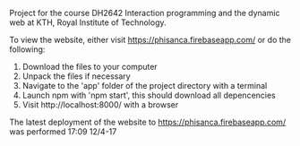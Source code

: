 Project for the course DH2642 Interaction programming and the dynamic web at KTH, Royal Institute of Technology.

To view the website, either visit https://phisanca.firebaseapp.com/ or do the following:

1. Download the files to your computer
2. Unpack the files if necessary
3. Navigate to the 'app' folder of the project directory with a terminal
4. Launch npm with 'npm start', this should download all depencencies
5. Visit http://localhost:8000/ with a browser

The latest deployment of the website to https://phisanca.firebaseapp.com/ was performed 17:09 12/4-17
